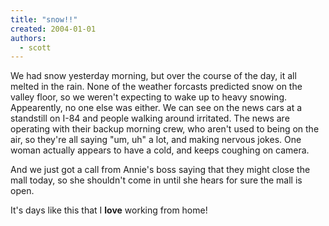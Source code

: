 ```yaml
---
title: "snow!!"
created: 2004-01-01
authors:
  - scott
---
```


We had snow yesterday morning, but over the course of the day, it all melted in the rain. None of the weather forcasts predicted snow on the valley floor, so we weren't expecting to wake up to heavy snowing. Appearently, no one else was either. We can see on the news cars at a standstill on I-84 and people walking around irritated. The news are operating with their backup morning crew, who aren't used to being on the air, so they're all saying "um, uh" a lot, and making nervous jokes. One woman actually appears to have a cold, and keeps coughing on camera.

And we just got a call from Annie's boss saying that they might close the mall today, so she shouldn't come in until she hears for sure the mall is open.

It's days like this that I **love** working from home!
